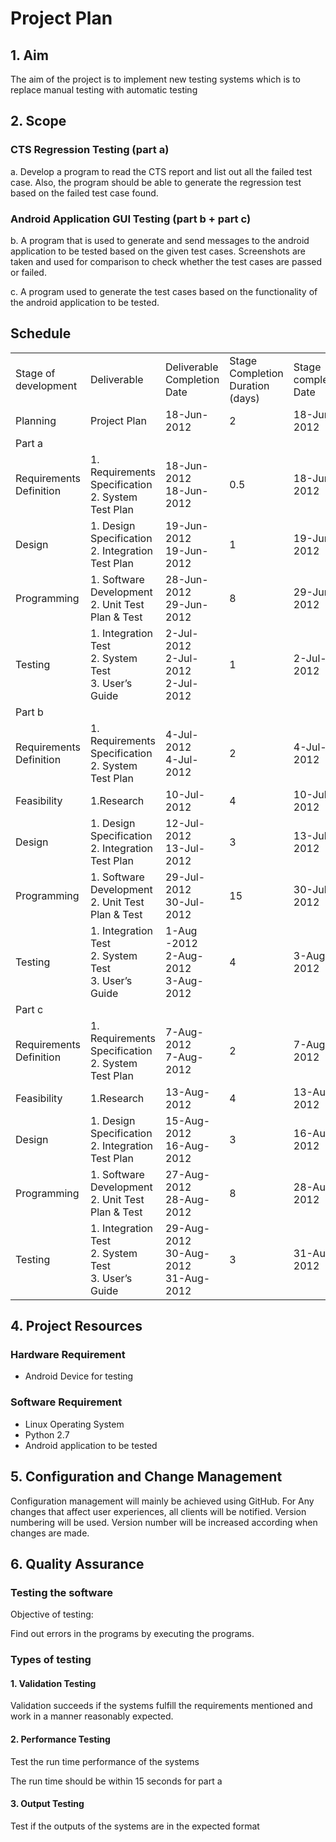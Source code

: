 # Project Plan
## 1. Aim
The aim of the project is to implement new testing systems which is to replace manual testing with automatic testing
## 2. Scope
### CTS Regression Testing (part a) 
a.	Develop a program to read the CTS report and list out all the failed test case. Also, the program should be able to generate the regression test based on the failed test case found.
### Android Application GUI Testing (part b + part c)

b.	A program that is used to generate and send messages to the android application to be tested based on the given test cases. Screenshots are taken and used for comparison to check whether the test cases are passed or failed.

c.	A program used to generate the test cases based on the functionality of the android application to be tested.

## Schedule
<table>
	<tr>
		<td>Stage of development</td>
		<td>Deliverable</td>
		<td>Deliverable Completion Date</td>
		<td>Stage Completion Duration (days)</td>
		<td>Stage completion Date</td>
	</tr>
	<tr>
		<td>Planning</td>
		<td>Project Plan</td>
		<td>18-Jun-2012</td>
		<td>2</td>
		<td>18-Jun-2012</td>
	</tr>
	<tr>
		<td>Part a</td>
		<td> </td>
		<td> </td>
		<td> </td>
		<td> </td>
	</tr>
	<tr>
		<td>Requirements Definition</td>
		<td>1. Requirements Specification <br> 2. System Test Plan</td>
		<td>18-Jun-2012 <br> 18-Jun-2012 </td>
		<td>0.5</td>
		<td>18-Jun-2012 </td>
	</tr>
	<tr>
		<td>Design </td>
		<td>1. Design Specification <br> 2. Integration Test Plan </td>
		<td>19-Jun-2012 <br>19-Jun-2012</td>
		<td> 1 </td>
		<td> 19-Jun-2012 </td>
	</tr>
	<tr>
		<td> Programming </td>
		<td> 1. Software Development <br> 2. Unit Test Plan & Test </td>
		<td> 28-Jun-2012 <br> 29-Jun-2012 </td>
		<td> 8 </td>
		<td> 29-Jun-2012 </td>
	</tr>
	<tr>
		<td> Testing </td>
		<td> 1. Integration Test <br>2. System Test <br>  3. User’s Guide </td>
		<td>  2-Jul-2012 <br> 2-Jul-2012 <br> 2-Jul-2012</td>
		<td>  1 </td>
		<td> 2-Jul-2012 </td>
	</tr>
	<tr>
		<td>Part b</td>
		<td> </td>
		<td> </td>
		<td> </td>
		<td> </td>
	</tr>
	<tr>
		<td>Requirements Definition</td>
		<td>1. Requirements Specification <br> 2. System Test Plan </td>
		<td> 4-Jul-2012 <br> 4-Jul-2012 </td>
		<td> 2 </td>
		<td> 4-Jul-2012 </td>
	</tr>
	<tr>
		<td> Feasibility  </td>
		<td> 1.Research </td>
		<td> 10-Jul-2012 </td>
		<td> 4  </td>
		<td> 10-Jul-2012 </td>
	</tr>
	<tr>
		<td> Design  </td>
		<td> 1. Design Specification <br> 2. Integration Test Plan </td>
		<td> 12-Jul-2012 <br> 13-Jul-2012 </td>
		<td> 3 </td>
		<td> 13-Jul-2012 </td>
	</tr>	
	<tr>
		<td> Programming </td>
		<td>1. Software Development <br> 2. Unit Test Plan & Test </td>
		<td> 29-Jul-2012 <br> 30-Jul-2012</td>
		<td> 15 </td>
		<td> 30-Jul-2012 </td>
	</tr>	
	<tr>
		<td> Testing </td>
		<td> 1. Integration Test <br> 2. System Test <br> 3. User’s Guide </td>
		<td> 1-Aug -2012 <br>2-Aug-2012 <br> 3-Aug-2012 </td>
		<td> 4 </td>
		<td> 3-Aug-2012 </td>
	</tr>	
	<tr>
		<td> Part c </td>
		<td> </td>
		<td> </td>
		<td> </td>
		<td> </td>
	</tr>
	<tr>
		<td> Requirements Definition </td>
		<td> 1. Requirements Specification <br>2. System Test Plan</td>
		<td> 7-Aug-2012 <br> 7-Aug-2012 </td>
		<td> 2 </td>
		<td>  7-Aug-2012 </td>
	</tr>	
	<tr>
		<td> Feasibility </td>
		<td> 1.Research </td>
		<td> 13-Aug-2012 </td>
		<td> 4 </td>
		<td> 13-Aug-2012 </td>
	</tr>	
	<tr>
		<td> Design </td>
		<td> 1. Design Specification <br> 2. Integration Test Plan </td>
		<td> 15-Aug-2012 <br> 16-Aug-2012 </td>
		<td> 3  </td>
		<td> 16-Aug-2012 </td>
	</tr>	
	<tr>
		<td> Programming </td>
		<td> 1. Software Development <br> 2. Unit Test Plan & Test </td>
		<td> 27-Aug-2012 <br> 28-Aug-2012 </td>
		<td> 8 </td>
		<td> 28-Aug-2012 </td>
	</tr>	
	<tr>
		<td> Testing </td>
		<td> 1. Integration Test <br>2. System Test <br> 3. User’s Guide </td>
		<td> 29-Aug-2012 <br> 30-Aug-2012 <br> 31-Aug-2012 </td>
		<td> 3 </td>
		<td>31-Aug-2012 </td>
	</tr>	
</table>

## 4. Project Resources

### Hardware Requirement
* Android Device for testing

### Software Requirement 
* Linux Operating System
* Python 2.7
* Android application to be tested

## 5. Configuration and Change Management
Configuration management will mainly be achieved using GitHub. 
For Any changes that affect user experiences, all clients will be notified.
Version numbering will be used. Version number will be increased according when changes are made.

## 6. Quality Assurance

### Testing the software

Objective of testing: 

Find out errors in the programs by executing the programs.

### Types of testing
#### 1.	Validation Testing
Validation succeeds if the systems fulfill the requirements mentioned and work in a manner reasonably expected. 

#### 2.	Performance Testing

Test the run time performance of the systems

The run time should be within 15 seconds for part a

#### 3. Output Testing
Test if the outputs of the systems are in the expected format
